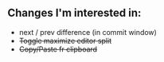 ## Changes I'm interested in:

* next / prev difference (in commit window)
* ~~Toggle maximize editor split~~
* ~~Copy/Paste fr clipboard~~
